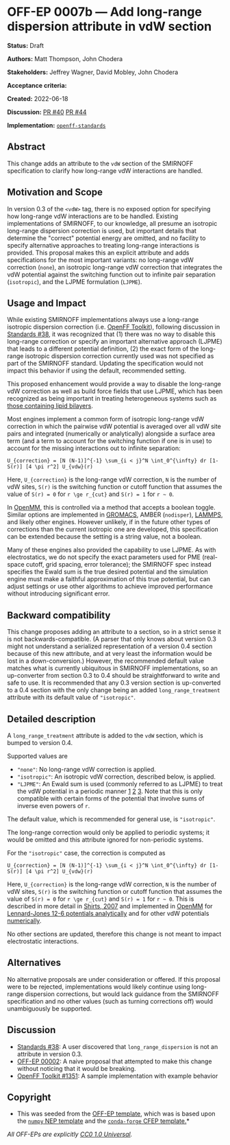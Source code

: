 # OFF-EP 0007b — Add long-range dispersion attribute in vdW section

**Status:** Draft

**Authors:** Matt Thompson, John Chodera

**Stakeholders:** Jeffrey Wagner, David Mobley, John Chodera

**Acceptance criteria:** <Unanimity>

**Created:** 2022-06-18

**Discussion:** [PR #40](https://github.com/openforcefield/standards/pull/40) [PR #44](https://github.com/openforcefield/standards/pull/44)

**Implementation:** [``openff-standards``](https://github.com/openforcefield/openff-standards)

## Abstract

This change adds an attribute to the `vdW` section of the SMIRNOFF specification to clarify how long-range vdW interactions are handled.

## Motivation and Scope

In version 0.3 of the `<vdW>` tag, there is no exposed option for specifying how long-range vdW interactions are to be handled.
Existing implementations of SMIRNOFF, to our knowledge, all presume an isotropic long-range dispersion correction is used,
but important details that determine the "correct" potential energy are omitted, and no facility to specify alternative approaches to treating
long-range interactions is provided. This proposal makes this an explicit attribute and adds specifications for the most important variants:
no long-range vdW correction (`none`),
an isotropic long-range vdW correction that integrates the vdW potential against the switching function out to infinite pair separation (`isotropic`),
and the LJPME formulation (`LJPME`).

## Usage and Impact

While existing SMIRNOFF implementations always use a long-range isotropic dispersion correction (i.e. [OpenFF
Toolkit](https://github.com/openforcefield/openff-toolkit/blob/0.10.6/openff/toolkit/typing/engines/smirnoff/parameters.py#L3695)),
following discussion in [Standards #38](https://github.com/openforcefield/standards/pull/38), it was recognized that
(1) there was no way to disable this long-range correction or specify an important alternative approach (LJPME) that leads to a different potential definition,
(2) the exact form of the long-range isotropic dispersion correction currently used was not specified as part of the SMIRNOFF standard.
Updating the specification would not impact this behavior if using the default, recommended setting.

This proposed enhancement would provide a way to disable the long-range vdW correction as well as build force fields that use LJPME,
which has been recognized as being important in treating heterogeneous systems such as [those containing lipid bilayers](https://doi.org/10.1021/ct400140n).

Most engines implement a common form of isotropic long-range vdW correction in which the pairwise vdW potential is averaged over all vdW site pairs
and integrated (numerically or analytically) alongside a surface area term (and a term to account for the switching function if one is in use) to account for the missing interactions out to infinite separation:
```
U_{correction} = [N (N-1)]^{-1} \sum_{i < j}^N \int_0^{\infty} dr [1-S(r)] [4 \pi r^2] U_{vdw}(r)
```
Here, `U_{correction}` is the long-range vdW correction, `N` is the number of vdW sites, `S(r)` is the switching function or cutoff function that assumes the value of `S(r) = 0` for `r \ge r_{cut}` and `S(r) = 1` for `r ~ 0`.

In [OpenMM](http://docs.openmm.org/latest/api-python/generated/openmm.openmm.NonbondedForce.html#openmm.openmm.NonbondedForce.setUseDispersionCorrection),
this is controlled via a method that accepts a boolean toggle. Similar options are implemented
in [GROMACS](https://manual.gromacs.org/current/user-guide/mdp-options.html#mdp-DispCorr), AMBER
(`nodisper`), [LAMMPS](https://docs.lammps.org/pair_modify.html), and likely other engines. However
unlikely, if in the future other types of corrections than the current isotropic one are developed,
this specification can be extended because the setting is a string value, not a boolean.

Many of these engines also provided the capability to use LJPME.
As with electrostatics, we do not specify the exact parameters used for PME (real-space cutoff, grid spacing, error tolerance);
the SMIRNOFF spec instead specifies the Ewald sum is the true desired potential and the simulation engine must make a faithful
approximation of this true potential, but can adjust settings or use other algorithms to achieve improved performance without introducing significant error.

## Backward compatibility

This change proposes adding an attribute to a section, so in a strict sense it is not
backwards-compatible. (A parser that only knows about version 0.3 might not understand a serialized
representation of a version 0.4 section because of this new attribute, and at very least the
information would be lost in a down-conversion.) However, the recommended
default value matches what is currently ubiquitous in SMIRNOFF implementations, so an up-converter
from section 0.3 to 0.4 should be straightforward to write and safe to use. It is recommended that
any 0.3 version section is up-converted to a 0.4 section with the only change being an added
`long_range_treatment` attribute with its default value of `"isotropic"`.

## Detailed description

A `long_range_treatment` attribute is added to the `vdW` section, which is bumped to version 0.4.

Supported values are
  * `"none"`: No long-range vdW correction is applied.
  * `"isotropic"`: An isotropic vdW correction, described below, is applied.
  * `"LJPME"`: An Ewald sum is used (commonly referred to as LJPME) to treat the vdW potential in a periodic manner [1](https://doi.org/10.1063/1.464397) [2](http://dx.doi.org/10.1063/1.465608) [3](https://doi.org/10.1021/acs.jctc.5b00726). Note that this is only compatible with certain forms of the potential that involve sums of inverse even powers of `r`.

The default value, which is recommended for general use, is `"isotropic"`.

The long-range correction would only be applied to periodic systems; it would be omitted and this attribute ignored for non-periodic systems.

For the `"isotropic"` case, the correction is computed as
```
U_{correction} = [N (N-1)]^{-1} \sum_{i < j}^N \int_0^{\infty} dr [1-S(r)] [4 \pi r^2] U_{vdw}(r)
```
Here, `U_{correction}` is the long-range vdW correction, `N` is the number of vdW sites, `S(r)` is the switching function or cutoff function that assumes the value of `S(r) = 0` for `r \ge r_{cut}` and `S(r) = 1` for `r ~ 0`.
This is described in more detail in [Shirts, 2007](https://pubs.acs.org/doi/10.1021/jp0735987) and implemented in [OpenMM](http://openmm.org) for [Lennard-Jones 12-6 potentials analytically](http://docs.openmm.org/latest/api-python/generated/openmm.openmm.NonbondedForce.html#openmm.openmm.NonbondedForce.setUseDispersionCorrection) and for other vdW potentials [numerically](http://docs.openmm.org/latest/api-python/generated/openmm.openmm.CustomNonbondedForce.html#openmm.openmm.CustomNonbondedForce.setUseLongRangeCorrection).

No other sections are updated, therefore this change is not meant to impact electrostatic interactions.

## Alternatives

No alternative proposals are under consideration or offered. If this proposal were to be rejected,
implementations would likely continue using long-range dispersion corrections, but would lack
guidance from the SMIRNOFF specification and no other values (such as turning corrections off) would
unambiguously be supported.

## Discussion

- [Standards #38](https://github.com/openforcefield/standards/pull/38): A user discovered that `long_range_dispersion` is not an attribute in version 0.3.
- [OFF-EP 00002](https://github.com/openforcefield/standards/pull/22): A naive proposal that attempted to make this change without noticing that it would be breaking.
- [OpenFF Toolkit #1351](https://github.com/openforcefield/openff-toolkit/pull/1351): A sample implementation with example behavior

## Copyright

* This was seeded from the
[OFF-EP template](https://github.com/openforcefield/standards/blob/main/docs/enhancement-proposals/off-ep-template.md),
which was is based upon the
[``numpy`` NEP template]( https://github.com/numpy/numpy/blob/master/doc/neps/nep-template.rst) and the
[``conda-forge`` CFEP template.](https://github.com/conda-forge/cfep/blob/master/cfep-00.md)*

*All OFF-EPs are explicitly [CC0 1.0 Universal](https://creativecommons.org/publicdomain/zero/1.0/).*
